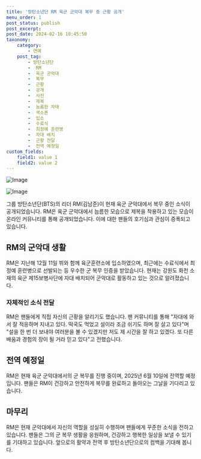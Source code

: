 ```yaml
---
title: '방탄소년단 RM 육군 군악대 복무 중 근황 공개'
menu_order: 1
post_status: publish
post_excerpt: 
post_date: 2024-02-16 10:45:50
taxonomy:
    category:
        - 연예
    post_tag:
        - 방탄소년단
        -  RM
        -  육군 군악대
        -  복무
        -  근황
        -  공개
        -  사진
        -  제복
        -  늠름한 자태
        -  색소폰
        -  입소
        -  수료식
        -  최정예 훈련병
        -  자대 배치
        -  근황 전달
        -  전역 예정일
custom_fields:
    field1: value 1
    field2: value 2
---
```


![Image](https://ssl.pstatic.net/mimgnews/image/117/2024/02/15/0003806827_001_20240215231101225.jpg?type=w540)

![Image](https://mimgnews.pstatic.net/image/117/2024/02/15/0003806827_002_20240215231101282.jpg?type=w540)

그룹 방탄소년단(BTS)의 리더 RM(김남준)이 현재 육군 군악대에서 복무 중인 소식이 공개되었습니다. RM은 육군 군악대에서 늠름한 모습으로 제복을 착용하고 있는 모습이 온라인 커뮤니티를 통해 공개되었습니다. 이에 대한 팬들의 호기심과 관심이 증폭되고 있습니다.
## RM의 군악대 생활
RM은 지난해 12월 11일 뷔와 함께 육군훈련소에 입소하였으며, 최근에는 수료식에서 최정예 훈련병으로 선발되는 등 우수한 군 복무 인증을 받았습니다. 현재는 강원도 화천 소재의 육군 제15보병사단에 자대 배치되어 군악대로 활동하고 있는 것으로 알려졌습니다. 
### 자체적인 소식 전달
RM은 팬들에게 직접 자신의 근황을 알리기도 했습니다. 팬 커뮤니티를 통해 "자대에 와서 잘 적응하며 지내고 있다. 떡국도 먹었고 설이라 조금 쉬기도 하며 잘 살고 있다"며 "설을 한 번 더 보내야 여러분을 볼 수 있겠지만 저도 제 시간을 잘 하고 있겠다. 또 다른 배움과 경험의 장이 될 거라 믿고 있다"고 전했습니다.
## 전역 예정일
RM은 현재 육군 군악대에서의 군 복무를 진행 중이며, 2025년 6월 10일에 전역할 예정입니다. 팬들은 RM이 건강하고 안전하게 복무를 완료하고 돌아오는 그날을 기다리고 있습니다.
## 마무리
RM은 현재 군악대에서 자신의 역할을 성실히 수행하며 팬들에게 꾸준한 소식을 전하고 있습니다. 팬들은 그의 군 복무 생활을 응원하며, 건강하고 행복한 일상을 보낼 수 있기를 기대하고 있습니다. 앞으로의 활약과 전역 후 방탄소년단으로의 컴백을 기대해 봅니다.
